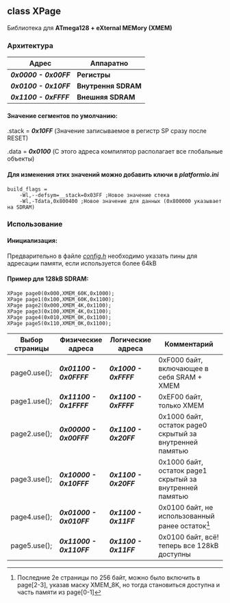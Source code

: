 ## class XPage
Библиотека для **ATmega128 + eXternal MEMory (XMEM)**

### Архитектура
|Адрес|Аппаратно|
|----|----|
| ***0x0000 - 0x00FF*** | **Регистры**|
| ***0x0100 - 0x10FF*** | **Внутрення SDRAM**|
| ***0x1100 - 0xFFFF*** | **Внешняя SDRAM**|

#### Значение сегментов по умолчанию:
.stack = ***0x10FF*** (Значение записываемое в регистр SP сразу после RESET)

.data = ***0x0100*** (С этого адреса компилятор располагает все глобальные объекты)

#### Для изменения этих значений можно добавить ключи в *platformio.ini*
```
build_flags =
    -Wl,--defsym=__stack=0x03FF ;Новое значение стека
    -Wl,-Tdata,0x800400 ;Новое значение для данных (0x800000 указывает на SDRAM)
```

### Использование
#### Инициализация:
Предварительно в файле [*config.h*](../src/config.h) необходимо указать пины для адресации памяти, если используется более 64kB

#### Пример для 128kB SDRAM:
```
XPage page0(0x000,XMEM_60K,0x1000);
XPage page1(0x100,XMEM_60K,0x1100);
XPage page2(0x000,XMEM_4K,0x1100);
XPage page3(0x100,XMEM_4K,0x1100);
XPage page4(0x010,XMEM_0K,0x1100);
XPage page5(0x110,XMEM_0K,0x1100);
```
| Выбор страницы | Физические адреса | Логические адреса | Комментарий |
|-|-|-|-|
| page0.use(); | ***0x01100 - 0x0FFFF*** | ***0x1000 - 0xFFFF*** | 0xF000 байт, включающее в себя SRAM + XMEM |
| page1.use(); | ***0x11100 - 0x1FFFF*** | ***0x1100 - 0xFFFF*** | 0xEF00 байт, только XMEM |
| page2.use(); | ***0x00000 - 0x00FFF*** | ***0x1100 - 0x20FF*** | 0x1000 байт, остаток page0 скрытый за внутренней памятью |
| page3.use(); | ***0x10000 - 0x10FFF*** | ***0x1100 - 0x20FF*** | 0x1000 байт, остаток page1 скрытый за внутренней памятью |
| page4.use(); | ***0x01000 - 0x010FF*** | ***0x1100 - 0x11FF*** | 0x0100 байт, не использованный ранее остаток[^1] |
| page5.use(); | ***0x11000 - 0x110FF*** | ***0x1100 - 0x11FF*** | 0x0100 байт, всё! теперь все 128kB доступны  |

[^1]: Последние 2е страницы по 256 байт, можно было включить в page\[2-3], указав маску XMEM_8K, но тогда становиться доступна и часть памяти из page\[0-1]

